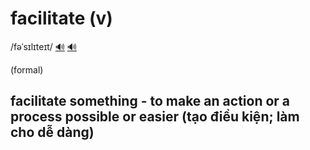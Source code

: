 # facilitate (v)

/fəˈsɪlɪteɪt/ [🔊](https://www.oxfordlearnersdictionaries.com/media/english/uk_pron/f/fac/facil/facilitate__gb_1.mp3) [🔊](https://www.oxfordlearnersdictionaries.com/media/english/us_pron/f/fac/facil/facilitate__us_1.mp3)

(formal)

## facilitate something - to make an action or a process possible or easier (tạo điều kiện; làm cho dễ dàng)